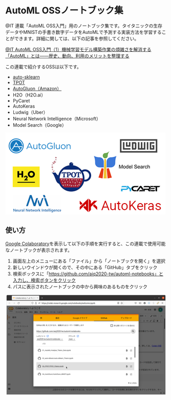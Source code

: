 # AutoML OSSノートブック集

@IT 連載「AutoML OSS入門」用のノートブック集です。タイタニックの生存データやMNISTの手書き数字データをAutoMLで予測する実装方法を学習することができます。詳細に関しては、以下の記事を参照してください。

[@IT AutoML OSS入門（1）機械学習モデル構築作業の煩雑さを解消する「AutoML」とは――歴史、動向、利用のメリットを整理する](https://www.atmarkit.co.jp/ait/articles/2107/02/news006.html)

この連載で紹介するOSSは以下です。

 - [auto-sklearn](https://github.com/aiq2020-tw/automl-notebooks/tree/main/02_auto-sklearn)
 - [TPOT](https://github.com/aiq2020-tw/automl-notebooks/tree/main/03_TPOT)
 - [AutoGluon（Amazon）](https://github.com/aiq2020-tw/automl-notebooks/tree/main/04_AutoGluon)
 - H2O（H2O.ai）
 - PyCaret
 - AutoKeras
 - Ludwig（Uber）
 - Neural Network Intelligence（Microsoft）
 - Model Search（Google）

![logos](logos.png) 

## 使い方

[Google Colaboratory](https://colab.research.google.com/notebooks/intro.ipynb)を表示して以下の手順を実行すると、この連載で使用可能なノートブックが表示されます。
 
1. 画面左上のメニューにある「ファイル」から「ノートブックを開く」を選択
2. 新しいウインドウが開くので、その中にある「GitHub」タブをクリック
3. 検索ボックスに「https://github.com/aiq2020-tw/automl-notebooks」と入力し、検索ボタンをクリック
4. パスに表示されたノートブックの中から興味のあるものをクリック

![open_notebook](open_notebook.png) 
